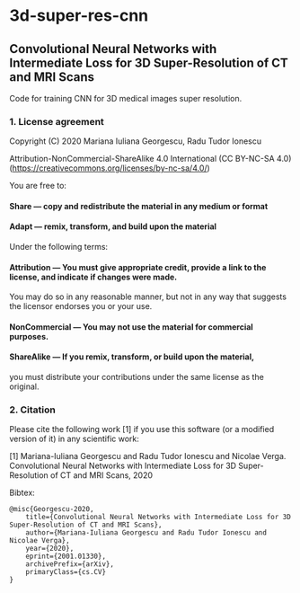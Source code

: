 # 3d-super-res-cnn
## Convolutional Neural Networks with Intermediate Loss for 3D Super-Resolution of CT and MRI Scans
Code for training CNN for 3D medical images super resolution.

### 1. License agreement
Copyright (C) 2020 Mariana Iuliana Georgescu, Radu Tudor Ionescu

Attribution-NonCommercial-ShareAlike 4.0 International (CC BY-NC-SA 4.0) 
(https://creativecommons.org/licenses/by-nc-sa/4.0/)

You are free to:

  #### Share — copy and redistribute the material in any medium or format

  #### Adapt — remix, transform, and build upon the material

Under the following terms:

 #### Attribution — You must give appropriate credit, provide a link to the license, and indicate if changes were made.
You may do so in any reasonable manner, but not in any way that suggests the licensor endorses you or your use.


 #### NonCommercial — You may not use the material for commercial purposes.


 #### ShareAlike — If you remix, transform, or build upon the material, 
you must distribute your contributions under the same license as the original.


### 2. Citation

Please cite the following work [1] if you use this software (or a modified version of it) in any scientific
 work:
 
[1] Mariana-Iuliana Georgescu and Radu Tudor Ionescu and Nicolae Verga. Convolutional Neural Networks with Intermediate Loss for 3D Super-Resolution of CT and MRI Scans, 2020
 
Bibtex:
```
@misc{Georgescu-2020,
    title={Convolutional Neural Networks with Intermediate Loss for 3D Super-Resolution of CT and MRI Scans},
    author={Mariana-Iuliana Georgescu and Radu Tudor Ionescu and Nicolae Verga},
    year={2020},
    eprint={2001.01330},
    archivePrefix={arXiv},
    primaryClass={cs.CV}
}

